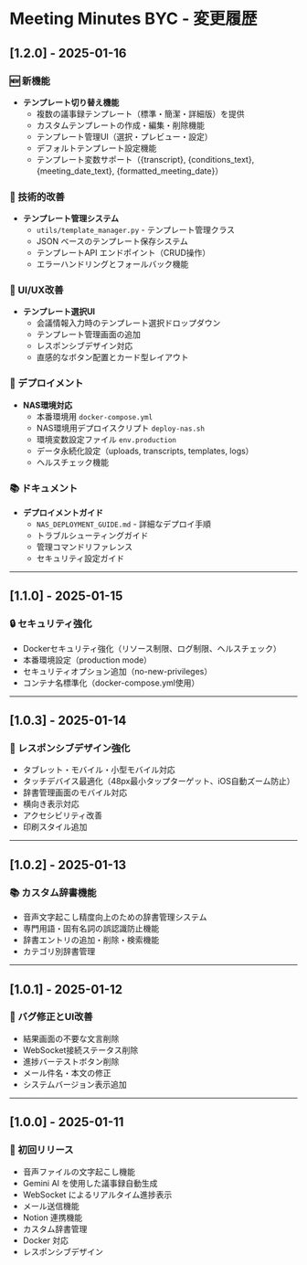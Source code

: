 # Meeting Minutes BYC - 変更履歴

## [1.2.0] - 2025-01-16

### 🆕 新機能
- **テンプレート切り替え機能**
  - 複数の議事録テンプレート（標準・簡潔・詳細版）を提供
  - カスタムテンプレートの作成・編集・削除機能
  - テンプレート管理UI（選択・プレビュー・設定）
  - デフォルトテンプレート設定機能
  - テンプレート変数サポート（{transcript}, {conditions_text}, {meeting_date_text}, {formatted_meeting_date}）

### 🔧 技術的改善
- **テンプレート管理システム**
  - `utils/template_manager.py` - テンプレート管理クラス
  - JSON ベースのテンプレート保存システム
  - テンプレートAPI エンドポイント（CRUD操作）
  - エラーハンドリングとフォールバック機能

### 🎨 UI/UX改善
- **テンプレート選択UI**
  - 会議情報入力時のテンプレート選択ドロップダウン
  - テンプレート管理画面の追加
  - レスポンシブデザイン対応
  - 直感的なボタン配置とカード型レイアウト

### 🚀 デプロイメント
- **NAS環境対応**
  - 本番環境用 `docker-compose.yml`
  - NAS環境用デプロイスクリプト `deploy-nas.sh`
  - 環境変数設定ファイル `env.production`
  - データ永続化設定（uploads, transcripts, templates, logs）
  - ヘルスチェック機能

### 📚 ドキュメント
- **デプロイメントガイド**
  - `NAS_DEPLOYMENT_GUIDE.md` - 詳細なデプロイ手順
  - トラブルシューティングガイド
  - 管理コマンドリファレンス
  - セキュリティ設定ガイド

---

## [1.1.0] - 2025-01-15

### 🔒 セキュリティ強化
- Dockerセキュリティ強化（リソース制限、ログ制限、ヘルスチェック）
- 本番環境設定（production mode）
- セキュリティオプション追加（no-new-privileges）
- コンテナ名標準化（docker-compose.yml使用）

---

## [1.0.3] - 2025-01-14

### 📱 レスポンシブデザイン強化
- タブレット・モバイル・小型モバイル対応
- タッチデバイス最適化（48px最小タップターゲット、iOS自動ズーム防止）
- 辞書管理画面のモバイル対応
- 横向き表示対応
- アクセシビリティ改善
- 印刷スタイル追加

---

## [1.0.2] - 2025-01-13

### 📚 カスタム辞書機能
- 音声文字起こし精度向上のための辞書管理システム
- 専門用語・固有名詞の誤認識防止機能
- 辞書エントリの追加・削除・検索機能
- カテゴリ別辞書管理

---

## [1.0.1] - 2025-01-12

### 🐛 バグ修正とUI改善
- 結果画面の不要な文言削除
- WebSocket接続ステータス削除
- 進捗バーテストボタン削除
- メール件名・本文の修正
- システムバージョン表示追加

---

## [1.0.0] - 2025-01-11

### 🎉 初回リリース
- 音声ファイルの文字起こし機能
- Gemini AI を使用した議事録自動生成
- WebSocket によるリアルタイム進捗表示
- メール送信機能
- Notion 連携機能
- カスタム辞書管理
- Docker 対応
- レスポンシブデザイン
